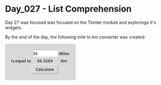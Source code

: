 # Day_027 - List Comprehension

Day 27 was focused was focused on the Tkinter module and explorings it's widgets.

By the end of the day, the following mile to km converter was created:

![Preview](./assets/preview.png)